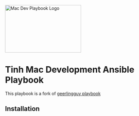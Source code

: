 <img src="https://raw.githubusercontent.com/tinhtruong/mac-dev-playbook/master/files/Mac-Dev-Playbook-Logo.png" width="250" height="156" alt="Mac Dev Playbook Logo" />

# Tinh Mac Development Ansible Playbook

This playbook is a fork of [geerlingguy playbook](https://github.com/geerlingguy/mac-dev-playbook/)

## Installation
